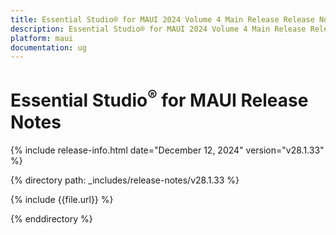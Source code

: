 ```yaml
---
title: Essential Studio® for MAUI 2024 Volume 4 Main Release Release Notes  
description: Essential Studio® for MAUI 2024 Volume 4 Main Release Release Notes  
platform: maui
documentation: ug
---
```


# Essential Studio<sup>®</sup> for MAUI Release Notes  

{% include release-info.html date="December 12, 2024"  version="v28.1.33" %} 

{% directory path: _includes/release-notes/v28.1.33 %}

{% include {{file.url}} %}

{% enddirectory %}